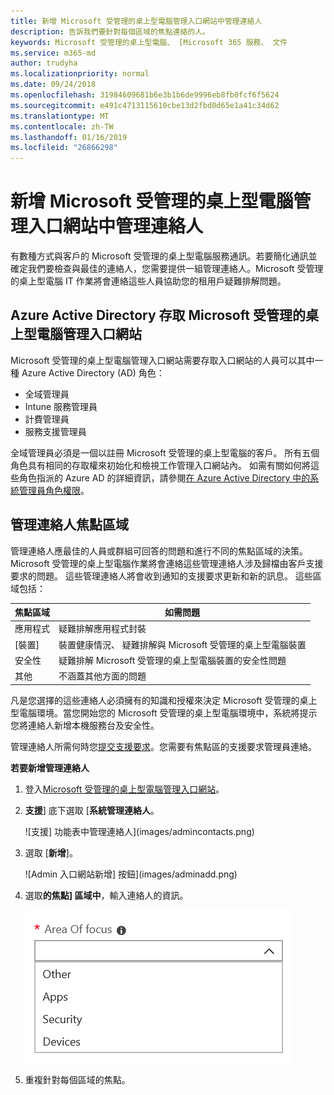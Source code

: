 ```yaml
---
title: 新增 Microsoft 受管理的桌上型電腦管理入口網站中管理連絡人
description: 告訴我們要針對每個區域的焦點連絡的人。
keywords: Microsoft 受管理的桌上型電腦、 [Microsoft 365 服務、 文件
ms.service: m365-md
author: trudyha
ms.localizationpriority: normal
ms.date: 09/24/2018
ms.openlocfilehash: 31984609681b6e3b1b6de9996eb8fb0fcf6f5624
ms.sourcegitcommit: e491c4713115610cbe13d2fbd0d65e1a41c34d62
ms.translationtype: MT
ms.contentlocale: zh-TW
ms.lasthandoff: 01/16/2019
ms.locfileid: "26866298"
---
```

# <a name="add-admin-contacts-in-microsoft-managed-desktop-admin-portal"></a>新增 Microsoft 受管理的桌上型電腦管理入口網站中管理連絡人

有數種方式與客戶的 Microsoft 受管理的桌上型電腦服務通訊。若要簡化通訊並確定我們要檢查與最佳的連絡人，您需要提供一組管理連絡人。Microsoft 受管理的桌上型電腦 IT 作業將會連絡這些人員協助您的租用戶疑難排解問題。 

## <a name="azure-active-directory-access-for-microsoft-managed-desktop-admin-portal"></a>Azure Active Directory 存取 Microsoft 受管理的桌上型電腦管理入口網站

Microsoft 受管理的桌上型電腦管理入口網站需要存取入口網站的人員可以其中一種 Azure Active Directory (AD) 角色：
- 全域管理員
- Intune 服務管理員
- 計費管理員
- 服務支援管理員

全域管理員必須是一個以註冊 Microsoft 受管理的桌上型電腦的客戶。 所有五個角色具有相同的存取權來初始化和檢視工作管理入口網站內。 如需有關如何將這些角色指派的 Azure AD 的詳細資訊，請參閱[在 Azure Active Directory 中的系統管理員角色權限](https://docs.microsoft.com/azure/active-directory/users-groups-roles/directory-assign-admin-roles)。 

## <a name="admin-contact-focus-areas"></a>管理連絡人焦點區域

管理連絡人應最佳的人員或群組可回答的問題和進行不同的焦點區域的決策。 Microsoft 受管理的桌上型電腦作業將會連絡這些管理連絡人涉及歸檔由客戶支援要求的問題。 這些管理連絡人將會收到通知的支援要求更新和新的訊息。 這些區域包括：

焦點區域 | 如需問題
--- | ---
應用程式 | 疑難排解應用程式封裝
[裝置] | 裝置健康情況、 疑難排解與 Microsoft 受管理的桌上型電腦裝置
安全性 | 疑難排解 Microsoft 受管理的桌上型電腦裝置的安全性問題
其他 | 不涵蓋其他方面的問題

凡是您選擇的這些連絡人必須擁有的知識和授權來決定 Microsoft 受管理的桌上型電腦環境。當您開始您的 Microsoft 受管理的桌上型電腦環境中，系統將提示您將連絡人新增本機服務台及安全性。 

管理連絡人所需何時您[提交支援要求](../working-with-managed-desktop/support.md)。您需要有焦點區的支援要求管理員連絡。 

**若要新增管理連絡人**

1.  登入[Microsoft 受管理的桌上型電腦管理入口網站](http://aka.ms/mwaasportal)。 

2.  **支援**] 底下選取 [**系統管理連絡人**。 

    ![支援] 功能表中管理連絡人](images/admincontacts.png)

3. 選取 [**新增**]。

    ![Admin 入口網站新增] 按鈕](images/adminadd.png)

4.  選取**的焦點] 區域中**，輸入連絡人的資訊。 

    ![區域的焦點的清單](images/areaoffocus.png)

5. 重複針對每個區域的焦點。 


